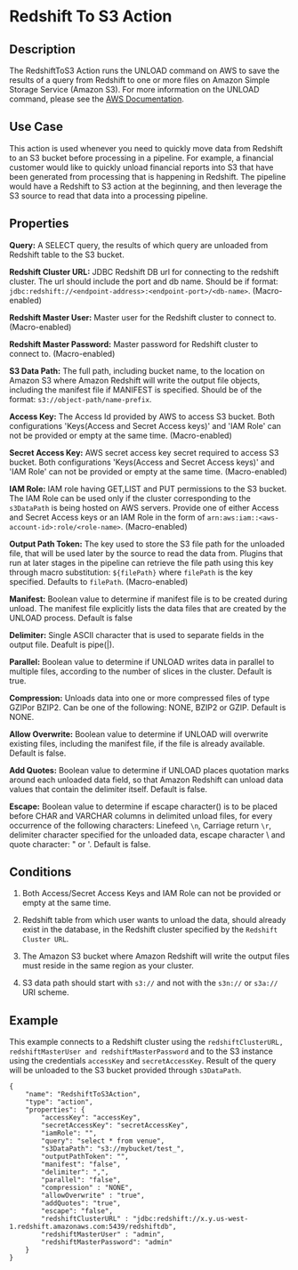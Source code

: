 # Redshift To S3 Action


Description
-----------
The RedshiftToS3 Action runs the UNLOAD command on AWS to save the results of a query from Redshift to one or more 
files on Amazon Simple Storage Service (Amazon S3). For more information on the UNLOAD command, please see 
the [AWS Documentation](http://docs.aws.amazon.com/redshift/latest/dg/r_UNLOAD.html).


Use Case
--------
This action is used whenever you need to quickly move data from Redshift to an S3 bucket before processing in a pipeline.
For example, a financial customer would like to quickly unload financial reports into S3 that have been generated from
processing that is happening in Redshift. The pipeline would have a Redshift to S3 action at the beginning,
and then leverage the S3 source to read that data into a processing pipeline.


Properties
----------
**Query:** A SELECT query, the results of which query are unloaded from Redshift table to the S3 bucket.

**Redshift Cluster URL:** JDBC Redshift DB url for connecting to the redshift cluster. The url should include the port
and db name. Should be if format: ``jdbc:redshift://<endpoint-address>:<endpoint-port>/<db-name>``. (Macro-enabled)

**Redshift Master User:** Master user for the Redshift cluster to connect to. (Macro-enabled)

**Redshift Master Password:** Master password for Redshift cluster to connect to. (Macro-enabled)

**S3 Data Path:** The full path, including bucket name, to the location on Amazon S3 where Amazon Redshift will
write the output file objects, including the manifest file if MANIFEST is specified. Should be of the format:
``s3://object-path/name-prefix``.

**Access Key:** The Access Id provided by AWS to access S3 bucket. Both configurations 'Keys(Access and Secret Access
keys)' and 'IAM Role' can not be provided or empty at the same time. (Macro-enabled)

**Secret Access Key:** AWS secret access key secret required to access S3 bucket. Both configurations 'Keys(Access and
Secret Access keys)' and 'IAM Role' can not be provided or empty at the same time. (Macro-enabled)

**IAM Role:** IAM role having GET,LIST and PUT permissions to the S3 bucket. The IAM Role can be used only if the cluster
corresponding to the ``s3DataPath`` is being hosted on AWS servers. Provide one of either Access and Secret Access
keys or an IAM Role in the form of ``arn:aws:iam::<aws-account-id>:role/<role-name>``. (Macro-enabled)

**Output Path Token:** The key used to store the S3 file path for the unloaded file, that will be used later by the source
 to read the data from. Plugins that run at later stages in the pipeline can retrieve the file path using this key
through macro substitution: ``${filePath}`` where ``filePath`` is the key specified. Defaults to ``filePath``. (Macro-enabled)

**Manifest:** Boolean value to determine if manifest file is to be created during unload. The manifest file explicitly
lists the data files that are created by the UNLOAD process. Default is false

**Delimiter:** Single ASCII character that is used to separate fields in the output file. Deafult is pipe(|).

**Parallel:** Boolean value to determine if UNLOAD writes data in parallel to multiple files, according to the number
of slices in the cluster. Default is true.

**Compression:** Unloads data into one or more compressed files of type GZIPor BZIP2. Can be one of the following: NONE,
 BZIP2 or GZIP. Default is NONE.

**Allow Overwrite:** Boolean value to determine if UNLOAD will overwrite existing files, including the manifest file, if
the file is already available. Default is false.

**Add Quotes:** Boolean value to determine if UNLOAD places quotation marks around each unloaded data field, so that
Amazon Redshift can unload data values that contain the delimiter itself. Default is false.

**Escape:** Boolean value to determine if escape character(\) is to be placed before CHAR and VARCHAR columns in
delimited unload files, for every occurrence of the following characters: Linefeed ``\n``, Carriage return ``\r``,
delimiter character specified for the unloaded data, escape character \ and quote character: " or '. Default is false.

Conditions
----------
1. Both Access/Secret Access Keys and IAM Role can not be provided or empty at the same time.

2. Redshift table from which user wants to unload the data, should already exist in the database, in the Redshift cluster
specified by the ``Redshift Cluster URL``.

3. The Amazon S3 bucket where Amazon Redshift will write the output files must reside in the same region as your cluster.

4. S3 data path should start with ``s3://`` and not with the ``s3n://`` or ``s3a://`` URI scheme.

Example
-------
This example connects to a Redshift cluster using the ``redshiftClusterURL, redshiftMasterUser and redshiftMasterPassword``
and to the S3 instance using the credentials ``accessKey`` and ``secretAccessKey``. Result of the query will be unloaded
to the S3 bucket provided through ``s3DataPath``.

    {
        "name": "RedshiftToS3Action",
        "type": "action",
        "properties": {
            "accessKey": "accessKey",
            "secretAccessKey": "secretAccessKey",
            "iamRole": "",
            "query": "select * from venue",
            "s3DataPath": "s3://mybucket/test_",
            "outputPathToken": "",
            "manifest": "false",
            "delimiter": ",",
            "parallel": "false",
            "compression" : "NONE",
            "allowOverwrite" : "true",
            "addQuotes": "true",
            "escape": "false",
            "redshiftClusterURL" : "jdbc:redshift://x.y.us-west-1.redshift.amazonaws.com:5439/redshiftdb",
            "redshiftMasterUser" : "admin",
            "redshiftMasterPassword": "admin"
        }
    }